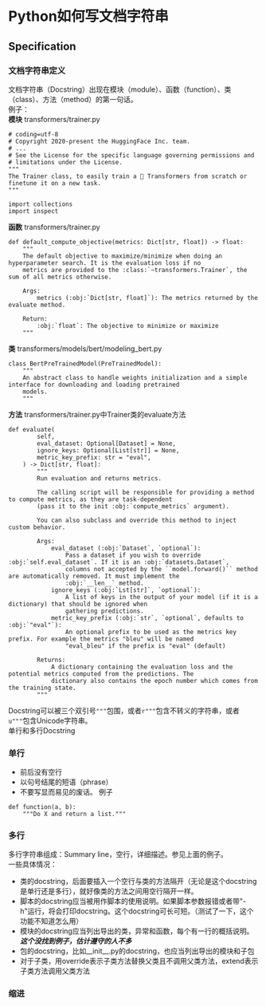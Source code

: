 # Python如何写文档字符串
## Specification
### 文档字符串定义
文档字符串（Docstring）出现在模块（module）、函数（function）、类（class）、方法（method）的第一句话。  
例子：  
**模块** transformers/trainer.py
```
# coding=utf-8
# Copyright 2020-present the HuggingFace Inc. team.
# ...
# See the License for the specific language governing permissions and
# limitations under the License.
"""
The Trainer class, to easily train a 🤗 Transformers from scratch or finetune it on a new task.
"""

import collections
import inspect
```
**函数** transformers/trainer.py
```
def default_compute_objective(metrics: Dict[str, float]) -> float:
    """
    The default objective to maximize/minimize when doing an hyperparameter search. It is the evaluation loss if no
    metrics are provided to the :class:`~transformers.Trainer`, the sum of all metrics otherwise.

    Args:
        metrics (:obj:`Dict[str, float]`): The metrics returned by the evaluate method.

    Return:
        :obj:`float`: The objective to minimize or maximize
    """
```
**类** transformers/models/bert/modeling_bert.py
```
class BertPreTrainedModel(PreTrainedModel):
    """
    An abstract class to handle weights initialization and a simple interface for downloading and loading pretrained
    models.
    """
```
**方法** transformers/trainer.py中Trainer类的evaluate方法
```
def evaluate(
        self,
        eval_dataset: Optional[Dataset] = None,
        ignore_keys: Optional[List[str]] = None,
        metric_key_prefix: str = "eval",
    ) -> Dict[str, float]:
        """
        Run evaluation and returns metrics.

        The calling script will be responsible for providing a method to compute metrics, as they are task-dependent
        (pass it to the init :obj:`compute_metrics` argument).

        You can also subclass and override this method to inject custom behavior.

        Args:
            eval_dataset (:obj:`Dataset`, `optional`):
                Pass a dataset if you wish to override :obj:`self.eval_dataset`. If it is an :obj:`datasets.Dataset`,
                columns not accepted by the ``model.forward()`` method are automatically removed. It must implement the
                :obj:`__len__` method.
            ignore_keys (:obj:`Lst[str]`, `optional`):
                A list of keys in the output of your model (if it is a dictionary) that should be ignored when
                gathering predictions.
            metric_key_prefix (:obj:`str`, `optional`, defaults to :obj:`"eval"`):
                An optional prefix to be used as the metrics key prefix. For example the metrics "bleu" will be named
                "eval_bleu" if the prefix is "eval" (default)

        Returns:
            A dictionary containing the evaluation loss and the potential metrics computed from the predictions. The
            dictionary also contains the epoch number which comes from the training state.
        """
```
Docstring可以被三个双引号`"""`包围，或者`r"""`包含不转义的字符串，或者`u"""`包含Unicode字符串。  
单行和多行Docstring  
### 单行
- 前后没有空行
- 以句号结尾的短语（phrase）
- 不要写显而易见的废话。
例子
```
def function(a, b):
    """Do X and return a list."""
```
### 多行
多行字符串组成：Summary line，空行，详细描述。参见上面的例子。  
一些具体情况：
- 类的docstring，后面要插入一个空行与类的方法隔开（无论是这个docstring是单行还是多行），就好像类的方法之间用空行隔开一样。
- 脚本的docstring应当被用作脚本的使用说明。如果脚本参数报错或者带"-h"运行，将会打印docstring。这个docstring可长可短。（测试了一下，这个功能不知道怎么用）
- 模块的docstring应当列出导出的类，异常和函数，每个有一行的概括说明。***这个没找到例子，估计遵守的人不多***
- 包的docstring，比如__init__.py的docstring，也应当列出导出的模块和子包
- 对于子类，用override表示子类方法替换父类且不调用父类方法，extend表示子类方法调用父类方法

### 缩进
